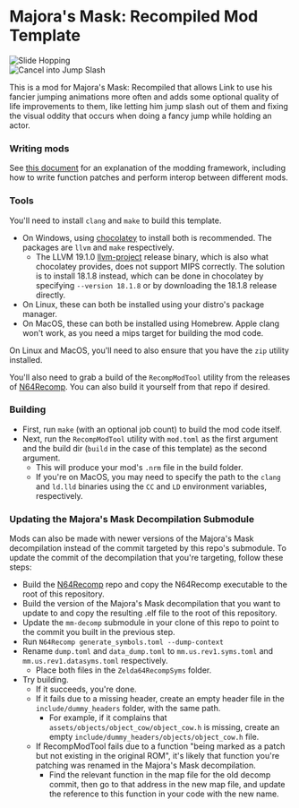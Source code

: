 # Majora's Mask: Recompiled Mod Template

![Slide Hopping](https://files.catbox.moe/8g3a9m.gif)  
![Cancel into Jump Slash](https://files.catbox.moe/psruii.gif)

This is a mod for Majora's Mask: Recompiled that allows Link to use his fancier jumping animations more often and adds some optional quality of
life improvements to them, like letting him jump slash out of them and fixing the visual oddity that occurs when doing a fancy jump while holding
an actor.

### Writing mods
See [this document](https://hackmd.io/fMDiGEJ9TBSjomuZZOgzNg) for an explanation of the modding framework, including how to write function patches and perform interop between different mods.

### Tools
You'll need to install `clang` and `make` to build this template.
* On Windows, using [chocolatey](https://chocolatey.org/) to install both is recommended. The packages are `llvm` and `make` respectively.
  * The LLVM 19.1.0 [llvm-project](https://github.com/llvm/llvm-project) release binary, which is also what chocolatey provides, does not support MIPS correctly. The solution is to install 18.1.8 instead, which can be done in chocolatey by specifying `--version 18.1.8` or by downloading the 18.1.8 release directly.
* On Linux, these can both be installed using your distro's package manager.
* On MacOS, these can both be installed using Homebrew. Apple clang won't work, as you need a mips target for building the mod code.

On Linux and MacOS, you'll need to also ensure that you have the `zip` utility installed.

You'll also need to grab a build of the `RecompModTool` utility from the releases of [N64Recomp](https://github.com/N64Recomp/N64Recomp). You can also build it yourself from that repo if desired.

### Building
* First, run `make` (with an optional job count) to build the mod code itself.
* Next, run the `RecompModTool` utility with `mod.toml` as the first argument and the build dir (`build` in the case of this template) as the second argument.
  * This will produce your mod's `.nrm` file in the build folder.
  * If you're on MacOS, you may need to specify the path to the `clang` and `ld.lld` binaries using the `CC` and `LD` environment variables, respectively.

### Updating the Majora's Mask Decompilation Submodule
Mods can also be made with newer versions of the Majora's Mask decompilation instead of the commit targeted by this repo's submodule.
To update the commit of the decompilation that you're targeting, follow these steps:
* Build the [N64Recomp](https://github.com/N64Recomp/N64Recomp) repo and copy the N64Recomp executable to the root of this repository.
* Build the version of the Majora's Mask decompilation that you want to update to and copy the resulting .elf file to the root of this repository.
* Update the `mm-decomp` submodule in your clone of this repo to point to the commit you built in the previous step.
* Run `N64Recomp generate_symbols.toml --dump-context`
* Rename `dump.toml` and `data_dump.toml` to `mm.us.rev1.syms.toml` and `mm.us.rev1.datasyms.toml` respectively.
  * Place both files in the `Zelda64RecompSyms` folder.
* Try building.
  * If it succeeds, you're done.
  * If it fails due to a missing header, create an empty header file in the `include/dummy_headers` folder, with the same path.
    * For example, if it complains that `assets/objects/object_cow/object_cow.h` is missing, create an empty `include/dummy_headers/objects/object_cow.h` file.
  * If RecompModTool fails due to a function "being marked as a patch but not existing in the original ROM", it's likely that function you're patching was renamed in the Majora's Mask decompilation.
    * Find the relevant function in the map file for the old decomp commit, then go to that address in the new map file, and update the reference to this function in your code with the new name.
